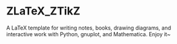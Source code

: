 # ZLaTeX_ZTikZ
A LaTeX template for writing notes, books, drawing diagrams, and interactive work with Python, gnuplot, and Mathematica. Enjoy it~
